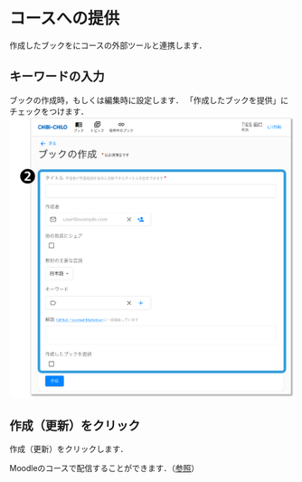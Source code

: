 # コースへの提供
作成したブックをにコースの外部ツールと連携します．

## キーワードの入力

ブックの作成時，もしくは編集時に設定します．
「作成したブックを提供」にチェックをつけます．
![](<../../.gitbook/assets/image (260).png>)

## 作成（更新）をクリック
作成（更新）をクリックします．

Moodleのコースで配信することができます．（[参照](book.md#3-lmsno)）
